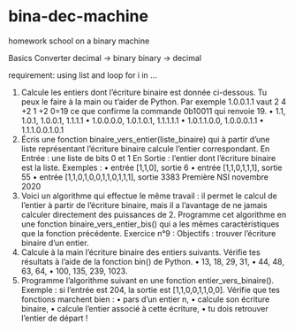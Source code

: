 # bina-dec-machine
homework school on a binary machine


Basics Converter decimal -> binary 
                 binary -> decimal
              
    
requirement: using list and loop for i in ...

1. Calcule les entiers dont l’écriture binaire est donnée ci-dessous. Tu peux le faire à la main ou
t’aider de Python. Par exemple 1.0.0.1.1 vaut 2
4
+2
1
+2
0=19 ce que confirme la commande
0b10011 qui renvoie 19.
• 1.1, 1.0.1, 1.0.0.1, 1.1.1.1
• 1.0.0.0.0, 1.0.1.0.1, 1.1.1.1.1
• 1.0.1.1.0.0, 1.0.0.0.1.1
• 1.1.1.0.0.1.0.1
2. Écris une fonction binaire_vers_entier(liste_binaire) qui à partir d’une liste représentant
l’écriture binaire calcule l’entier correspondant.
En Entrée : une liste de bits 0 et 1
En Sortie : l’entier dont l’écriture binaire est la liste.
Exemples :
• entrée [1,1,0], sortie 6
• entrée [1,1,0,1,1,1], sortie 55
• entrée [1,1,0,1,0,0,1,1,0,1,1,1], sortie 3383
Première NSI novembre 2020
3. Voici un algorithme qui effectue le même travail : il permet le calcul de l’entier à partir de
l’écriture binaire, mais il a l’avantage de ne jamais calculer directement des puissances de 2.
Programme cet algorithme en une fonction binaire_vers_entier_bis() qui a les mêmes
caractéristiques que la fonction précédente.
Exercice n°9 :
Objectifs : trouver l’écriture binaire d’un entier.
1. Calcule à la main l’écriture binaire des entiers suivants. Vérifie tes résultats à l’aide de la
fonction bin() de Python.
• 13, 18, 29, 31,
• 44, 48, 63, 64,
• 100, 135, 239, 1023.
2. Programme l’algorithme suivant en une fonction entier_vers_binaire().
Exemple : si l’entrée est 204, la sortie est [1,1,0,0,1,1,0,0].
Vérifie que tes fonctions marchent bien :
• pars d’un entier n,
• calcule son écriture binaire,
• calcule l’entier associé à cette écriture,
• tu dois retrouver l’entier de départ !
